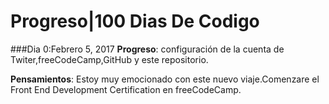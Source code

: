 # Progreso|100 Dias De Codigo

###Dia 0:Febrero 5, 2017
**Progreso**: configuración de la cuenta de Twiter,freeCodeCamp,GitHub y este repositorio.
 
**Pensamientos**: Estoy muy emocionado con este nuevo viaje.Comenzare el Front End Development Certification en freeCodeCamp.
